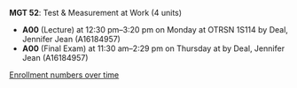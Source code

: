 **MGT 52**: Test & Measurement at Work (4 units)

- **A00** (Lecture) at 12:30 pm–3:20 pm on Monday at OTRSN 1S114 by Deal, Jennifer Jean (A16184957)
- **A00** (Final Exam) at 11:30 am–2:29 pm on Thursday at   by Deal, Jennifer Jean (A16184957)

[Enrollment numbers over time](./MGT52.tsv)
